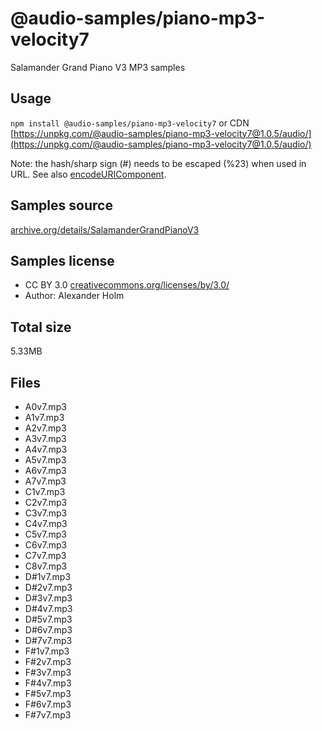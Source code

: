 # @audio-samples/piano-mp3-velocity7

Salamander Grand Piano V3 MP3 samples

## Usage

`npm install @audio-samples/piano-mp3-velocity7` or CDN [https://unpkg.com/@audio-samples/piano-mp3-velocity7@1.0.5/audio/](https://unpkg.com/@audio-samples/piano-mp3-velocity7@1.0.5/audio/)

Note: the hash/sharp sign (#) needs to be escaped (%23) when used in URL. See also [encodeURIComponent](https://developer.mozilla.org/en-US/docs/Web/JavaScript/Reference/Global_Objects/encodeURIComponent).

## Samples source

[archive.org/details/SalamanderGrandPianoV3](https://archive.org/details/SalamanderGrandPianoV3)

## Samples license

- CC BY 3.0 [creativecommons.org/licenses/by/3.0/](http://creativecommons.org/licenses/by/3.0/)
- Author: Alexander Holm 

## Total size

5.33MB

## Files

- A0v7.mp3
- A1v7.mp3
- A2v7.mp3
- A3v7.mp3
- A4v7.mp3
- A5v7.mp3
- A6v7.mp3
- A7v7.mp3
- C1v7.mp3
- C2v7.mp3
- C3v7.mp3
- C4v7.mp3
- C5v7.mp3
- C6v7.mp3
- C7v7.mp3
- C8v7.mp3
- D#1v7.mp3
- D#2v7.mp3
- D#3v7.mp3
- D#4v7.mp3
- D#5v7.mp3
- D#6v7.mp3
- D#7v7.mp3
- F#1v7.mp3
- F#2v7.mp3
- F#3v7.mp3
- F#4v7.mp3
- F#5v7.mp3
- F#6v7.mp3
- F#7v7.mp3